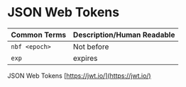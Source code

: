 # JSON Web Tokens

Common Terms | Description/Human Readable
--- | --- 
`nbf <epoch>` |Not before
`exp` | expires

JSON Web Tokens [https://jwt.io/](https://jwt.io/)